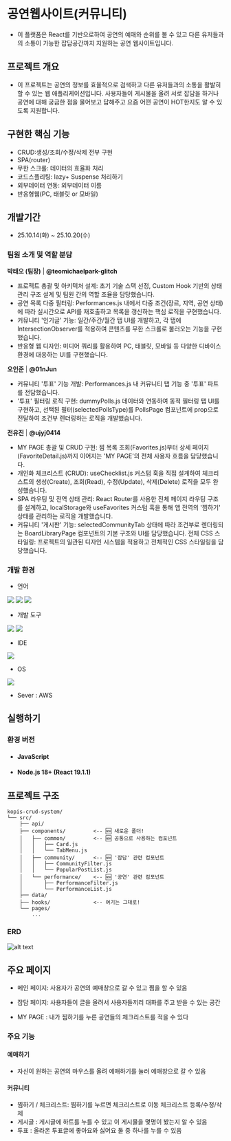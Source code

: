 # 공연웹사이트(커뮤니티)
- 이 플랫폼은 React를 기반으로하여 공연의 예매와 순위를 볼 수 있고 다른 유저들과의 소통이 가능한 잡담공간까지 지원하는 공연 웹사이트입니다.


## 프로젝트 개요
- 이 프로젝트는 공연의 정보를 효율적으로 검색하고 다른 유저들과의 소통을 활발히 할 수 있는 웹 애플리케이션입니다. 사용자들이 게시물을 올려 서로 잡담을 하거나 공연에 대해 궁금한 점을 물어보고 답해주고 요즘 어떤 공연이 HOT한지도 알 수 있도록 지원합니다.



## 구현한 핵심 기능

- CRUD:생성/조회/수정/삭제 전부 구현
- SPA(router)
- 무한 스크롤: 데이터의 효율화 처리
- 코드스플리팅: lazy+ Suspense 처리하기
- 외부데이터 연동: 외부데이터 이름
- 반응형웹(PC, 태블릿 or 모바일)
  
 ## 개발기간
- 25.10.14(화) ~ 25.10.20(수)

### 팀원 소개 및 역할 분담
 **박태오 (팀장)** | **@teomichaelpark-glitch**
- 프로젝트 총괄 및 아키텍처 설계: 초기 기술 스택 선정, Custom Hook 기반의 상태 관리 구조 설계 및 팀원 간의 역할 조율을 담당했습니다.
- 공연 목록 다중 필터링: Performances.js 내에서 다중 조건(장르, 지역, 공연 상태)에 따라 실시간으로 API를 재호출하고 목록을 갱신하는 핵심 로직을 구현했습니다.
- 커뮤니티 '인기글' 기능: 일간/주간/월간 탭 UI를 개발하고, 각 탭에 IntersectionObserver를 적용하여 콘텐츠를 무한 스크롤로 불러오는 기능을 구현했습니다.
- 반응형 웹 디자인: 미디어 쿼리를 활용하여 PC, 태블릿, 모바일 등 다양한 디바이스 환경에 대응하는 UI를 구현했습니다.

 **오인준** | **@01nJun**
- 커뮤니티 '투표' 기능 개발: Performances.js 내 커뮤니티 탭 기능 중 '투표' 파트를 전담했습니다.
- '투표' 필터링 로직 구현: dummyPolls.js 데이터와 연동하여 동적 필터링 탭 UI를 구현하고, 선택된 필터(selectedPollsType)를 PollsPage 컴포넌트에 prop으로 전달하여 조건부 렌더링하는 로직을 개발했습니다.

 **전유진** | **@ujyj0414**
- MY PAGE 총괄 및 CRUD 구현: 찜 목록 조회(Favorites.js)부터 상세 페이지(FavoriteDetail.js)까지 이어지는 'MY PAGE'의 전체 사용자 흐름을 담당했습니다.
- 개인화 체크리스트 (CRUD): useChecklist.js 커스텀 훅을 직접 설계하여 체크리스트의 생성(Create), 조회(Read), 수정(Update), 삭제(Delete) 로직을 모두 완성했습니다.
- SPA 라우팅 및 전역 상태 관리: React Router를 사용한 전체 페이지 라우팅 구조를 설계하고, localStorage와 useFavorites 커스텀 훅을 통해 앱 전역의 '찜하기' 상태를 관리하는 로직을 개발했습니다.
- 커뮤니티 '게시판' 기능: selectedCommunityTab 상태에 따라 조건부로 렌더링되는 BoardLibraryPage 컴포넌트의 기본 구조와 UI를 담당했습니다.
전체 CSS 스타일링: 프로젝트의 일관된 디자인 시스템을 적용하고 전체적인 CSS 스타일링을 담당했습니다.

### 개발 환경
- 언어

<img src="https://img.shields.io/badge/JavaScript-F7DF1E?style=for-the-badge&logo=javascript&logoColor=black"/> <img src="https://img.shields.io/badge/HTML5-E34F26?style=for-the-badge&logo=html5&logoColor=white"/> <img src="https://img.shields.io/badge/CSS-1572B6?style=for-the-badge&logo=css3&logoColor=white"/>

- 개발 도구 

<img src="https://img.shields.io/badge/React-61DAFB?style=for-the-badge&logo=react&logoColor=black"/> <img src="https://img.shields.io/badge/Node.js-339933?style=for-the-badge&logo=node.js&logoColor=white"/>

- IDE

<img src="https://img.shields.io/badge/Visual_Studio_Code-007ACC?style=for-the-badge&logo=visual-studio-code&logoColor=white"/>

- OS

<img src="https://img.shields.io/badge/Windows-0078D6?style=for-the-badge&logo=windows&logoColor=white"/>

- Sever : AWS

## 실행하기
### 환경 버전
- #### JavaScript
- #### Node.js 18+ (React 19.1.1)



## 프로젝트 구조
```
kopis-crud-system/
└── src/
    ├── api/
    ├── components/         <-- 🆕 새로운 폴더!
    │   ├── common/         <-- 🆕 공통으로 사용하는 컴포넌트
    │   │   ├── Card.js
    │   │   └── TabMenu.js
    │   ├── community/      <-- 🆕 '잡담' 관련 컴포넌트
    │   │   ├── CommunityFilter.js
    │   │   └── PopularPostList.js
    │   └── performance/    <-- 🆕 '공연' 관련 컴포넌트
    │       ├── PerformanceFilter.js
    │       └── PerformanceList.js
    ├── data/
    ├── hooks/              <-- 여기는 그대로!
    └── pages/
        ...
```

### ERD
![alt text](image.png)


## 주요 페이지
- 메인 페이지: 사용자가 공연의 예매창으로 갈 수 있고 찜을 할 수 있음

- 잡담 페이지: 사용자들이 글을 올려서 사용자들끼리 대화를 주고 받을 수 있는 공간

- MY PAGE : 내가 찜하기를 누른 공연들의 체크리스트를 적을 수 있다
### 주요 기능
#### 예매하기
- 자신이 원하는 공연의 마우스를 올려 예매하기를 눌러 예매창으로 갈 수 있음
#### 커뮤니티
- 찜하기 / 체크리스트: 찜하기를 누르면 체크리스트로 이동 체크리스트 등록/수정/삭제
- 게시글 : 게시글에 하트를 누를 수 있고 이 게시물을 몇명이 봤는지 알 수 있음
- 투표 : 올라온 투표글에 좋아요와 싫어요 둘 중 하나를 누를 수 있음
